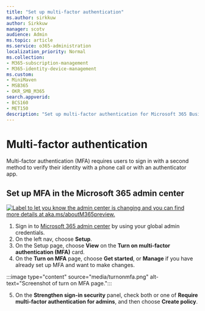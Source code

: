 ```yaml
---
title: "Set up multi-factor authentication"
ms.author: sirkkuw
author: Sirkkuw
manager: scotv
audience: Admin
ms.topic: article
ms.service: o365-administration
localization_priority: Normal
ms.collection: 
- M365-subscription-management
- M365-identity-device-management 
ms.custom:
- MiniMaven
- MSB365
- OKR_SMB_M365
search.appverid:
- BCS160
- MET150
description: "Set up multi-factor authentication for Microsoft 365 Business."
---
```


# Multi-factor authentication

Multi-factor authentication (MFA) requires users to sign in with a second method to verify their identity with a phone call or with an authenticator app.

## Set up MFA in the Microsoft 365 admin center

[![Label to let you know the admin center is changing and you can find more details at aka.ms/aboutM365preview.](media/m365admincenterchanging.png)](https://docs.microsoft.com/office365/admin/microsoft-365-admin-center-preview)

1. Sign in to [Microsoft 365 admin center](https://admin.microsoft.com) by using your global admin credentials. 
2. On the left nav, choose **Setup**.
3. On the Setup page, choose **View** on the **Turn on multi-factor authentication (MFA)** card.
4. On the **Turn on MFA** page, choose **Get started**, or **Manage** if you have already set up MFA and want to make changes. 

  :::image type="content" source="media/turnonmfa.png" alt-text="Screenshot of turn on MFA page.":::

5. On the **Strengthen sign-in security** panel, check both or one of **Require multi-factor authentication for admins**, and then choose **Create policy**.
